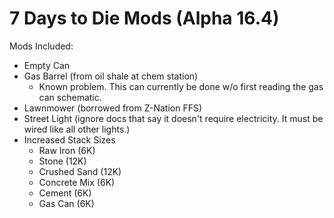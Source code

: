# 7 Days to Die Mods (Alpha 16.4)

Mods Included:
- Empty Can
- Gas Barrel (from oil shale at chem station)
    * Known problem. This can currently be done w/o first reading the gas can schematic.
- Lawnmower (borrowed from Z-Nation FFS)
- Street Light (ignore docs that say it doesn't require electricity. It must be wired like all other lights.)
- Increased Stack Sizes
    - Raw Iron (6K)
    - Stone (12K)
    - Crushed Sand (12K)
    - Concrete Mix (6K)
    - Cement (6K)
    - Gas Can (6K)